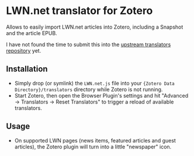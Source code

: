 # LWN.net translator for Zotero

Allows to easily import LWN.net articles into Zotero, including a Snapshot and the article EPUB.

I have not found the time to submit this into the [upstream translators repository](https://github.com/zotero/translators) yet.

## Installation

 - Simply drop (or symlink) the `LWN.net.js` file into your `{Zotero Data Directory}/translators` directory while Zotero is not running.
 - Start Zotero, then open the Browser Plugin's settings and hit "Advanced -> Translators -> Reset Translators" to trigger a reload of available translators.

## Usage

 - On supported LWN pages (news items, featured articles and guest articles), the Zotero plugin will turn into a little "newspaper" icon.
